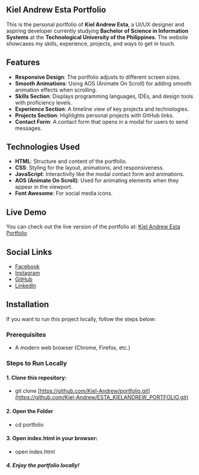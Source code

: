 ## Kiel Andrew Esta Portfolio

This is the personal portfolio of **Kiel Andrew Esta**, a UI/UX designer and aspiring developer currently studying **Bachelor of Science in Information Systems** at the **Technological University of the Philippines**. The website showcases my skills, experience, projects, and ways to get in touch.

## Features

- **Responsive Design**: The portfolio adjusts to different screen sizes.
- **Smooth Animations**: Using AOS (Animate On Scroll) for adding smooth animation effects when scrolling.
- **Skills Section**: Displays programming languages, IDEs, and design tools with proficiency levels.
- **Experience Section**: A timeline view of key projects and technologies.
- **Projects Section**: Highlights personal projects with GitHub links.
- **Contact Form**: A contact form that opens in a modal for users to send messages.

## Technologies Used

- **HTML**: Structure and content of the portfolio.
- **CSS**: Styling for the layout, animations, and responsiveness.
- **JavaScript**: Interactivity like the modal contact form and animations.
- **AOS (Animate On Scroll)**: Used for animating elements when they appear in the viewport.
- **Font Awesome**: For social media icons.

## Live Demo

You can check out the live version of the portfolio at: [Kiel Andrew Esta Portfolio](https://kielandrew-portfolio.netlify.app)

## Social Links

- [Facebook](https://www.facebook.com/KielAndrewEsta)
- [Instagram](https://www.instagram.com/_kiyell/)
- [GitHub](https://github.com/Kiel-Andrew)
- [LinkedIn](https://www.linkedin.com/in/kiel-andrew-esta-323b0432b/)

## Installation

If you want to run this project locally, follow the steps below:

### Prerequisites

- A modern web browser (Chrome, Firefox, etc.)

### Steps to Run Locally

#### 1. Clone this repository:
- git clone [https://github.com/Kiel-Andrew/portfolio.git](https://github.com/Kiel-Andrew/ESTA_KIELANDREW_PORTFOLIO.git)
#### 2. Open the Folder
- cd portfolio
#### 3. Open index.html in your browser:
- open index.html
##### 4. Enjoy the portfolio locally!
